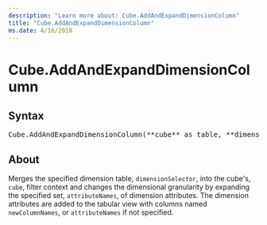 ```yaml
---
description: "Learn more about: Cube.AddAndExpandDimensionColumn"
title: "Cube.AddAndExpandDimensionColumn"
ms.date: 4/16/2018
---
```

# Cube.AddAndExpandDimensionColumn

## Syntax

<pre>Cube.AddAndExpandDimensionColumn(**cube** as table, **dimensionSelector** as any, **attributeNames** as list, optional **newColumnNames** as any) as table
</pre>

## About
Merges the specified dimension table, `dimensionSelector`, into the cube's, `cube`, filter context and changes the dimensional granularity by expanding the specified set, `attributeNames`, of dimension attributes. The dimension attributes are added to the tabular view with columns named `newColumnNames`, or `attributeNames` if not specified.
